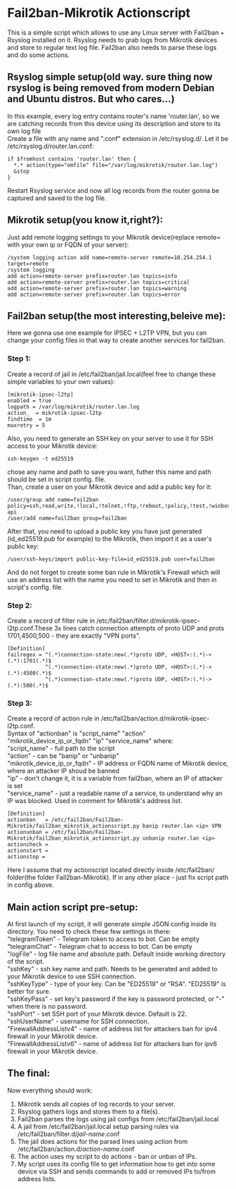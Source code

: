 
# Fail2ban-Mikrotik Actionscript

This is a simple script which allows to use any Linux server with Fail2ban + Rsyslog installed on it. Rsyslog needs to grab logs from Mikrotik devices and store to regular text log file. Fail2ban also needs to parse these logs and do some actions.  

## Rsyslog simple setup(old way. sure thing now rsyslog is being removed from modern Debian and Ubuntu distros. But who cares...)

In this example, every log entry contains router's name 'router.lan', so we are catching records from this device using its description and store to its own log file  
Create a file with any name and ".conf" extension in /etc/rsyslog.d/. Let it be /etc/rsyslog.d/router.lan.conf:
```
if $fromhost contains 'router.lan' then {
  *.* action(type="omfile" file="/var/log/mikrotik/router.lan.log")
  &stop
}
```
Restart Rsyslog service and now all log records from the router gonna be captured and saved to the log file.  

## Mikrotik setup(you know it,right?):

Just add remote logging settings to your Mikrotik device(replace remote= with your own ip or FQDN of your server):
```
/system logging action add name=remote-server remote=10.254.254.1 target=remote
/system logging
add action=remote-server prefix=router.lan topics=info
add action=remote-server prefix=router.lan topics=critical
add action=remote-server prefix=router.lan topics=warning
add action=remote-server prefix=router.lan topics=error
```

## Fail2ban setup(the most interesting,beleive me):

Here we gonna use one example for IPSEC + L2TP VPN, but you can change your config files in that way to create another services for fail2ban.  
  
### Step 1:  
Create a record of jail in /etc/fail2ban/jail.local(feel free to change these simple variables to your own values):
```
[mikrotik-ipsec-l2tp]
enabled = true
logpath = /var/log/mikrotik/router.lan.log
action_  = mikrotik-ipsec-l2tp
findtime  = 1m
maxretry = 5
```
Also, you need to generate an SSH key on your server to use it for SSH access to your Mikrotik device:  
```
ssh-keygen -t ed25519
```
chose any name and path to save you want, futher this name and path should be set in script config. file.  
Than, create a user on your Mikrotik device and add a public key for it:
```
/user/group add name=fail2ban policy=ssh,read,write,!local,!telnet,!ftp,!reboot,!policy,!test,!winbox,!password,!web,!sniff,!sensitive,!api,!romon,!rest-api
/user/add name=fail2ban group=fail2ban
```
After that, you need to upload a public key you have just generated (id_ed25519.pub for example) to the Mikrotik, then import it as a user's public key:  
```
/user/ssh-keys/import public-key-file=id_ed25519.pub user=fail2ban
```
And do not forget to create some ban rule in Mikrotik's Firewall which will use an address list with the name you need to set in Mikrotik and then in script's config. file.  
  
### Step 2:  
Create a record of filter rule in /etc/fail2ban/filter.d/mikrotik-ipsec-l2tp.conf.These 3x lines catch connection attempts of proto UDP and prots 1701,4500,500 - they are exactly "VPN ports".
```
[Definition]
failregex = ^(.*)connection-state:new(.*)proto UDP, <HOST>:(.*)->(.*):1701(.*)$
            ^(.*)connection-state:new(.*)proto UDP, <HOST>:(.*)->(.*):4500(.*)$
            ^(.*)connection-state:new(.*)proto UDP, <HOST>:(.*)->(.*):500(.*)$
```
  
### Step 3:  
Create a record of action rule in /etc/fail2ban/action.d/mikrotik-ipsec-l2tp.conf.  
Syntax of "actionban" is "script_name" "action" "mikrotik_device_ip_or_fqdn" "ip" "service_name" where:  
"script_name" - full path to the script  
"action" - can be "banip" or "unbanip"  
"mikrotik_device_ip_or_fqdn" - IP address or FQDN name of Mikrotik device, where an attacker IP shoud be banned  
"ip" - don't change it, it is a variable from fail2ban, where an IP of attacker is set  
"service_name" - just a readable name of a service, to understand why an IP was blocked. Used in comment for Mikrotik's address list.  
```
[Definition]
actionban   = /etc/fail2ban/Fail2ban-Mikrotik/fail2ban_mikrotik_actionscript.py banip router.lan <ip> VPN
actionunban = /etc/fail2ban/Fail2ban-Mikrotik/fail2ban_mikrotik_actionscript.py unbanip router.lan <ip>
actioncheck =
actionstart =
actionstop =
```
Here I assume that my actionscript located directly inside /etc/fail2ban/ folder(the folder Fail2ban-Mikrotik). If in any other place - just fix script path in config above.  

## Main action script pre-setup:

At first launch of my script, it will generate simple JSON config inside its directory. You need to check these few settings in there:  
"telegramToken" - Telegram token to access to bot. Can be empty  
"telegramChat"  - Telegram chat to access to bot. Can be empty  
"logFile" - log file name and absolute path. Default inside working directory of the script.  
"sshKey" - ssh key name and path. Needs to be generated and added to your Mikrotik device to use SSH connection.  
"sshKeyType" - type of your key. Can be "ED25519" or "RSA". "ED25519" is better for sure.  
"sshKeyPass" - set key's password if the key is password protected, or "-" when there is no password.  
"sshPort" - set SSH port of your Mikrotk device. Default is 22.  
"sshUserName" - username for SSH connection.  
"FirewallAddressListv4" - name of address list for attackers ban for ipv4 firewall in your Mikrotik device.  
"FirewallAddressListv6" - name of address list for attackers ban for ipv6 firewall in your Mikrotik device.  

## The final:

Now everything should work:

1. Mikrotik sends all copies of log records to your server.
2. Rsyslog gathers logs and stores them to a file(s).
3. Fail2ban parses the logs using jail configs from /etc/fail2ban/jail.local
4. A jail from /etc/fail2ban/jail.local setup parsing rules via /etc/fail2ban/filter.d/_jail-name_.conf
5. The jail does actions for the parsed lines using action from /etc/fail2ban/action.d/_action-name_.conf
6. The action uses my script to do actions - ban or unban of IPs.
7. My script uses its config file to get information how to get into some device via SSH and sends commands to add or removed IPs to/from address lists.

